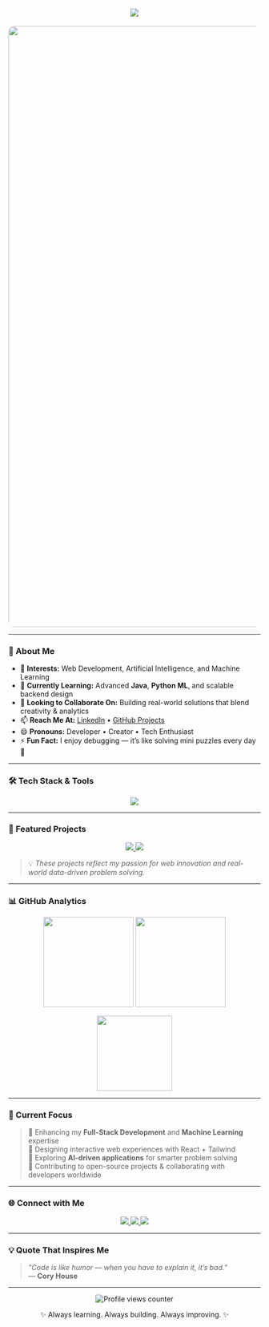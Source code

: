 <!-- ✨ GitHub Profile README for Rounak Kumar Jha -->

<h1 align="center">
  <img src="https://readme-typing-svg.herokuapp.com?font=Fira+Code&size=28&duration=3000&pause=800&color=00C8FF&center=true&vCenter=true&width=750&lines=Hey+there!+👋+I'm+Rounak+Kumar+Jha;Full+Stack+Web+Developer+💻;Machine+Learning+Enthusiast+🤖;Problem+Solver+and+Innovator!">
</h1>

<p align="center">
  <img src="banner.gif" alt="Animated Banner" width="1200" style="border-radius:12px;">
</p>

---

### 🧠 About Me  

- 👀 **Interests:** Web Development, Artificial Intelligence, and Machine Learning  
- 🌱 **Currently Learning:** Advanced **Java**, **Python ML**, and scalable backend design  
- 💞️ **Looking to Collaborate On:** Building real-world solutions that blend creativity & analytics  
- 📫 **Reach Me At:** [LinkedIn](www.linkedin.com/in/rounak-kumar-jha-90892b27a) • [GitHub Projects](https://github.com/Rounak-webdev?tab=repositories)  
- 😄 **Pronouns:** Developer • Creator • Tech Enthusiast  
- ⚡ **Fun Fact:** I enjoy debugging — it’s like solving mini puzzles every day 🧩  

---

### 🛠️ Tech Stack & Tools  

<p align="center">
  <img src="https://skillicons.dev/icons?i=html,css,js,ts,react,nodejs,express,mysql,java,python,git,github,vscode,figma,postman,tailwind" />
</p>

---

### 🚀 Featured Projects  

<p align="center">
  <a href="https://github.com/Rounak-webdev/Heartify.in">
    <img src="https://github-readme-stats.vercel.app/api/pin/?username=Rounak-webdev&repo=Heartify.in&theme=tokyonight" />
  </a>
  <a href="https://github.com/Rounak-webdev/LoopTalk">
    <img src="https://github-readme-stats.vercel.app/api/pin/?username=Rounak-webdev&repo=LoopTalk&theme=tokyonight" />
  </a>
</p>

> 💡 *These projects reflect my passion for web innovation and real-world data-driven problem solving.*

---

### 📊 GitHub Analytics  

<p align="center">
  <img height="180em" src="https://github-readme-stats.vercel.app/api?username=Rounak-webdev&show_icons=true&theme=tokyonight&hide_border=true" />
  <img height="180em" src="https://github-readme-streak-stats.herokuapp.com/?user=Rounak-webdev&theme=tokyonight&hide_border=true" />
</p>

<p align="center">
  <img height="150em" src="https://github-readme-stats.vercel.app/api/top-langs/?username=Rounak-webdev&layout=compact&theme=tokyonight&hide_border=true" />
</p>

---

### 🧭 Current Focus  

> 🔹 Enhancing my **Full-Stack Development** and **Machine Learning** expertise  
> 🔹 Designing interactive web experiences with React + Tailwind  
> 🔹 Exploring **AI-driven applications** for smarter problem solving  
> 🔹 Contributing to open-source projects & collaborating with developers worldwide  

---

### 🌐 Connect with Me  

<p align="center">
  <a href="www.linkedin.com/in/rounak-kumar-jha-90892b27a" target="_blank">
    <img src="https://img.shields.io/badge/LinkedIn-%230A66C2.svg?style=for-the-badge&logo=linkedin&logoColor=white"/>
  </a>
  <a href="mailto:rounakrjha09@gmail.com">
    <img src="https://img.shields.io/badge/Gmail-%23EA4335.svg?style=for-the-badge&logo=gmail&logoColor=white"/>
  </a>
  <a href="https://github.com/Rounak-webdev" target="_blank">
    <img src="https://img.shields.io/badge/GitHub-%23181717.svg?style=for-the-badge&logo=github&logoColor=white"/>
  </a>
</p>

---

### 💡 Quote That Inspires Me  

> _"Code is like humor — when you have to explain it, it’s bad."_  
> — **Cory House**

---

<p align="center">
  <img src="https://komarev.com/ghpvc/?username=Rounak-webdev&label=Profile+Views&color=0e75b6&style=flat" alt="Profile views counter" />
</p>

<p align="center">✨ Always learning. Always building. Always improving. ✨</p>
